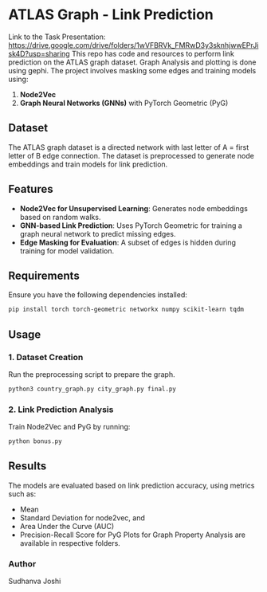 # ATLAS Graph - Link Prediction
Link to the Task Presentation: https://drive.google.com/drive/folders/1wVFBRVk_FMRwD3y3sknhjwwEPrJisk4D?usp=sharing
This repo has code and resources to perform link prediction on the ATLAS graph dataset. Graph Analysis and plotting is done using gephi.
The project involves masking some edges and training models using:

1. **Node2Vec**
2. **Graph Neural Networks (GNNs)** with PyTorch Geometric (PyG)

## Dataset
The ATLAS graph dataset is a directed network with last letter of A =  first letter of B edge connection. 
The dataset is preprocessed to generate node embeddings and train models for link prediction.

## Features
- **Node2Vec for Unsupervised Learning**: Generates node embeddings based on random walks.
- **GNN-based Link Prediction**: Uses PyTorch Geometric for training a graph neural network to predict missing edges.
- **Edge Masking for Evaluation**: A subset of edges is hidden during training for model validation.

## Requirements
Ensure you have the following dependencies installed:

```bash
pip install torch torch-geometric networkx numpy scikit-learn tqdm
```

## Usage
### 1. Dataset Creation
Run the preprocessing script to prepare the graph.
```bash
python3 country_graph.py city_graph.py final.py
```

### 2. Link Prediction Analysis
Train Node2Vec and PyG by running:
```bash
python bonus.py
```


## Results
The models are evaluated based on link prediction accuracy, using metrics such as:
- Mean
- Standard Deviation
for node2vec, and
- Area Under the Curve (AUC)
- Precision-Recall Score
for PyG
Plots for Graph Property Analysis are available in respective folders.

### Author
Sudhanva Joshi

